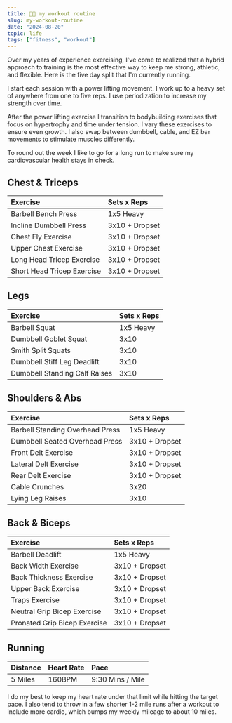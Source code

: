 ```yaml
---
title: 💪🏼 my workout routine
slug: my-workout-routine
date: "2024-08-20"
topic: life
tags: ["fitness", "workout"]
---
```


Over my years of experience exercising, I've come to realized that a hybrid approach to training is the most effective way to keep me strong, athletic, and flexible. Here is the five day split that I'm currently running.

I start each session with a power lifting movement. I work up to a heavy set of anywhere from one to five reps. I use periodization to increase my strength over time.

After the power lifting exercise I transition to bodybuilding exercises that focus on hypertrophy and time under tension. I vary these exercises to ensure even growth. I also swap between dumbbell, cable, and EZ bar movements to stimulate muscles differently.

To round out the week I like to go for a long run to make sure my cardiovascular health stays in check.

## Chest & Triceps

| Exercise                   | Sets x Reps    |
| :------------------------- | :------------- |
| Barbell Bench Press        | 1x5 Heavy      |
| Incline Dumbbell Press     | 3x10 + Dropset |
| Chest Fly Exercise         | 3x10 + Dropset |
| Upper Chest Exercise       | 3x10 + Dropset |
| Long Head Tricep Exercise  | 3x10 + Dropset |
| Short Head Tricep Exercise | 3x10 + Dropset |

## Legs

| Exercise                      | Sets x Reps |
| :---------------------------- | :---------- |
| Barbell Squat                 | 1x5 Heavy   |
| Dumbbell Goblet Squat         | 3x10        |
| Smith Split Squats            | 3x10        |
| Dumbbell Stiff Leg Deadlift   | 3x10        |
| Dumbbell Standing Calf Raises | 3x10        |

## Shoulders & Abs

| Exercise                        | Sets x Reps    |
| :------------------------------ | :------------- |
| Barbell Standing Overhead Press | 1x5 Heavy      |
| Dumbbell Seated Overhead Press  | 3x10 + Dropset |
| Front Delt Exercise             | 3x10 + Dropset |
| Lateral Delt Exercise           | 3x10 + Dropset |
| Rear Delt Exercise              | 3x10 + Dropset |
| Cable Crunches                  | 3x20           |
| Lying Leg Raises                | 3x10           |

## Back & Biceps

| Exercise                     | Sets x Reps    |
| :--------------------------- | :------------- |
| Barbell Deadlift             | 1x5 Heavy      |
| Back Width Exercise          | 3x10 + Dropset |
| Back Thickness Exercise      | 3x10 + Dropset |
| Upper Back Exercise          | 3x10 + Dropset |
| Traps Exercise               | 3x10 + Dropset |
| Neutral Grip Bicep Exercise  | 3x10 + Dropset |
| Pronated Grip Bicep Exercise | 3x10 + Dropset |

## Running

| Distance | Heart Rate | Pace             |
| :------- | :--------- | :--------------- |
| 5 Miles  | 160BPM     | 9:30 Mins / Mile |

I do my best to keep my heart rate under that limit while hitting the target pace. I also tend to throw in a few shorter 1-2 mile runs after a workout to include more cardio, which bumps my weekly mileage to about 10 miles.
